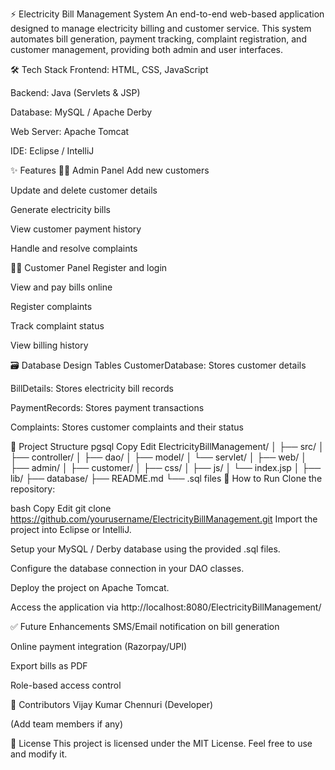 ⚡ Electricity Bill Management System
An end-to-end web-based application designed to manage electricity billing and customer service. This system automates bill generation, payment tracking, complaint registration, and customer management, providing both admin and user interfaces.

🛠️ Tech Stack
Frontend: HTML, CSS, JavaScript

Backend: Java (Servlets & JSP)

Database: MySQL / Apache Derby

Web Server: Apache Tomcat

IDE: Eclipse / IntelliJ

✨ Features
🧑‍💼 Admin Panel
Add new customers

Update and delete customer details

Generate electricity bills

View customer payment history

Handle and resolve complaints

👨‍💻 Customer Panel
Register and login

View and pay bills online

Register complaints

Track complaint status

View billing history

🗃️ Database Design
Tables
CustomerDatabase: Stores customer details

BillDetails: Stores electricity bill records

PaymentRecords: Stores payment transactions

Complaints: Stores customer complaints and their status

📁 Project Structure
pgsql
Copy
Edit
ElectricityBillManagement/
│
├── src/
│   ├── controller/
│   ├── dao/
│   ├── model/
│   └── servlet/
│
├── web/
│   ├── admin/
│   ├── customer/
│   ├── css/
│   ├── js/
│   └── index.jsp
│
├── lib/
├── database/
├── README.md
└── .sql files
🔧 How to Run
Clone the repository:

bash
Copy
Edit
git clone https://github.com/yourusername/ElectricityBillManagement.git
Import the project into Eclipse or IntelliJ.

Setup your MySQL / Derby database using the provided .sql files.

Configure the database connection in your DAO classes.

Deploy the project on Apache Tomcat.

Access the application via http://localhost:8080/ElectricityBillManagement/

✅ Future Enhancements
SMS/Email notification on bill generation

Online payment integration (Razorpay/UPI)

Export bills as PDF

Role-based access control

🤝 Contributors
Vijay Kumar Chennuri (Developer)

(Add team members if any)

📄 License
This project is licensed under the MIT License. Feel free to use and modify it.
